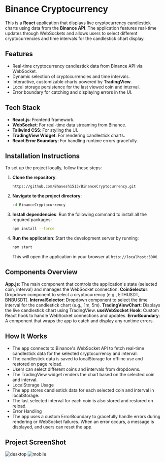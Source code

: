 # Binance Cryptocurrency
This is a **React** application that displays live cryptocurrency candlestick charts using data from the **Binance API**. The application features real-time updates through WebSockets and allows users to select different cryptocurrencies and time intervals for the candlestick chart display.

## Features

- Real-time cryptocurrency candlestick data from Binance API via WebSocket.
- Dynamic selection of cryptocurrencies and time intervals.
- Interactive, customizable charts powered by **TradingView**.
- Local storage persistence for the last viewed coin and interval.
- Error boundary for catching and displaying errors in the UI.

## Tech Stack

- **React.js**: Frontend framework.
- **WebSocket**: For real-time data streaming from Binance.
- **Tailwind CSS**: For styling the UI.
- **TradingView Widget**: For rendering candlestick charts.
- **React Error Boundary**: For handling runtime errors gracefully.

## Installation Instructions

To set up the project locally, follow these steps:

1. **Clone the repository**:

    ```bash
    https://github.com/Bhavesh1513/BinanceCryptocurrency.git
    ```

2. **Navigate to the project directory**:

    ```bash
    cd BinanceCryptocurrency
    ```

3. **Install dependencies**: Run the following command to install all the required packages:

    ```bash
    npm install --force
    ```

4. **Run the application**: Start the development server by running:

    ```bash
    npm start
    ```

    This will open the application in your browser at `http://localhost:3000`.

## Components Overview
**App.js**: The main component that controls the application's state (selected coin, interval) and manages the WebSocket connection.
**CoinSelector**: Dropdown component to select a cryptocurrency (e.g., ETHUSDT, BNBUSDT).
**IntervalSelector**: Dropdown component to select the time interval for the candlestick chart (e.g., 1m, 5m).
**TradingViewChart**: Displays the live candlestick chart using TradingView.
**useWebSocket Hook**: Custom React hook to handle WebSocket connections and updates.
**ErrorBoundary**: A component that wraps the app to catch and display any runtime errors.

## How It Works
- The app connects to Binance's WebSocket API to fetch real-time candlestick data for the selected cryptocurrency and interval.
- The candlestick data is saved to localStorage for offline use and restored on page reload.
- Users can select different coins and intervals from dropdowns.
- The TradingView widget renders the chart based on the selected coin and interval.
- LocalStorage Usage
- The app stores candlestick data for each selected coin and interval in localStorage.
- The last selected interval for each coin is also stored and restored on reload.
- Error Handling
- The app uses a custom ErrorBoundary to gracefully handle errors during rendering or WebSocket failures. When an error occurs, a message is    displayed, and users can reset the app.

## Project ScreenShot
![desktop](https://github.com/user-attachments/assets/29a656cb-6460-48d9-ac55-23fed9124279)
![mobile](https://github.com/user-attachments/assets/71973650-7d1e-4e43-bedc-929413f8e2ee)



